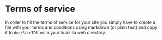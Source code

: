 # Terms of service

In order to fill the terms of service for your site you simply have to create a file with your terms and conditions using markdown (or plain text) and copy it to ```doc/SiteTOS.md``` in your hubzilla web directory.
